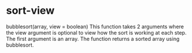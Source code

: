 # s o r t - v i e w 


bubblesort(array, view = boolean)
This function takes 2 arguments where the view argument is optional to view how the sort is working at each step. The first argument is an array. The function returns a sorted array using bubblesort.
 
